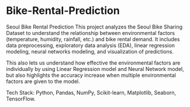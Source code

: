 # Bike-Rental-Prediction
Seoul Bike Rental Prediction
This project analyzes the Seoul Bike Sharing Dataset to understand the relationship between environmental factors (temperature, humidity, rainfall, etc.) and bike rental demand. It includes data preprocessing, exploratory data analysis (EDA), linear regression modeling, neural networks modeling, and visualization of predictions.

This also lets us understand how effective the environmental factors are individually by using Linear Regression model and Neural Network model, but also highlights the accuracy increase when multiple environmental factors are given to the model.

Tech Stack: Python, Pandas, NumPy, Scikit-learn, Matplotlib, Seaborn, TensorFlow.
